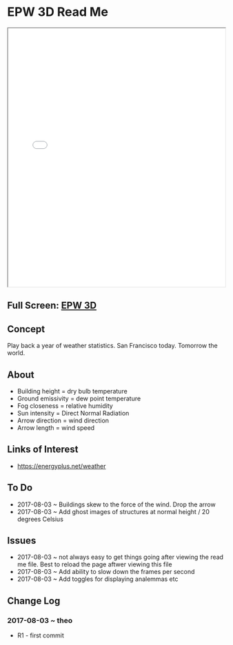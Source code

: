 <span style=display:none; >[You are now in a GitHub source code view - click this link to view Read Me file as a web page]( http://ibpsa2017.github.io/epw-3d/#README.md "View file as a web page." ) </span>


EPW 3D Read Me
====

<iframe src=epw-3d.html width=100% height=600px onload=this.contentWindow.controls.enableZoom=false; ></iframe>

## Full Screen: [EPW 3D ]( epw-3d.html )


## Concept

Play back a year of weather statistics. San Francisco today. Tomorrow the world.


## About

* Building height = dry bulb temperature
* Ground emissivity = dew point temperature
* Fog closeness = relative humidity
* Sun intensity = Direct Normal Radiation
* Arrow direction = wind direction
* Arrow length = wind speed

## Links of Interest

* https://energyplus.net/weather


## To Do

* 2017-08-03 ~ Buildings skew to the force of the wind. Drop the arrow
* 2017-08-03 ~ Add ghost images of structures at normal height / 20 degrees Celsius

## Issues

* 2017-08-03 ~ not always easy to get things going after viewing the read me file. Best to reload the page aftwer viewing this file
* 2017-08-03 ~ Add ability to slow down the frames per second
* 2017-08-03 ~ Add toggles for displaying analemmas etc


## Change Log

### 2017-08-03 ~ theo

* R1 - first commit
